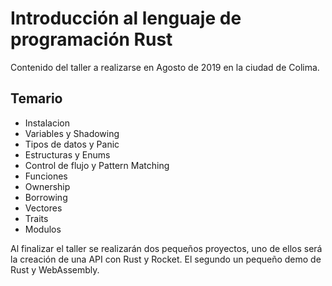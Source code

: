 # Introducción al lenguaje de programación Rust

Contenido del taller a realizarse en Agosto de 2019 en la ciudad de Colima.

## Temario

- Instalacion
- Variables y Shadowing
- Tipos de datos y Panic
- Estructuras y Enums
- Control de flujo y Pattern Matching
- Funciones
- Ownership
- Borrowing
- Vectores
- Traits
- Modulos

Al finalizar el taller se realizarán dos pequeños proyectos, uno de ellos será 
la creación de una API con Rust y Rocket. El segundo un pequeño demo de Rust y 
WebAssembly.